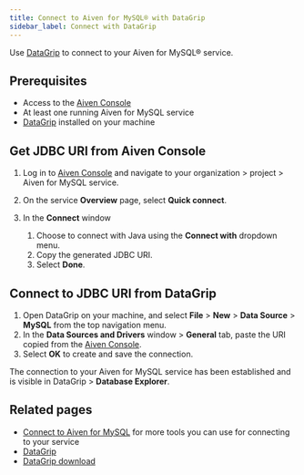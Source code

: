```yaml
---
title: Connect to Aiven for MySQL® with DataGrip
sidebar_label: Connect with DataGrip
---
```


Use [DataGrip](https://www.jetbrains.com/datagrip/) to connect to your Aiven for
MySQL® service.

## Prerequisites

- Access to the [Aiven Console](https://console.aiven.io/)
- At least one running Aiven for MySQL service
- [DataGrip](https://www.jetbrains.com/datagrip/download/) installed on your machine

## Get JDBC URI from Aiven Console

1. Log in to [Aiven Console](https://console.aiven.io/) and navigate to your organization
   \> project > Aiven for MySQL service.
1. On the service **Overview** page, select **Quick connect**.
1. In the **Connect** window

   1. Choose to connect with Java using the **Connect with**
      dropdown menu.
   1. Copy the generated JDBC URI.
   1. Select **Done**.

## Connect to JDBC URI from DataGrip

1. Open DataGrip on your machine, and select **File** > **New** > **Data Source** >
   **MySQL** from the top navigation menu.
1. In the **Data Sources and Drivers** window > **General** tab, paste the URI copied from
   the [Aiven Console](https://console.aiven.io/).
1. Select **OK** to create and save the connection.

The connection to your Aiven for MySQL service has been established and is visible in
DataGrip > **Database Explorer**.

## Related pages

- [Connect to Aiven for MySQL](/docs/products/mysql/howto/list-code-samples) for
more tools you can use for connecting to your service
- [DataGrip](https://www.jetbrains.com/datagrip/)
- [DataGrip download](https://www.jetbrains.com/datagrip/download/)
